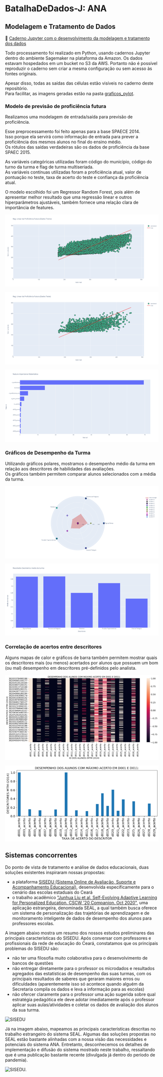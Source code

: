 # BatalhaDeDados-J: ANA


## Modelagem e Tratamento de Dados

:blue_book: [Caderno Jupyter com o desenvolvimento da modelagem e tratamento dos dados](modelagem_datavis.ipynb)

Todo processamento foi realizado em Python, usando cadernos Jupyter dentro do ambiente Sagemaker na plataforma da Amazon.
Os dados estavam hospedados em um bucket no S3 da AWS.
Portanto não é possível reproduzir o caderno sem criar a mesma configuração ou sem acesso às fontes originais.

Apesar disso, todas as saídas das células estão visíveis no caderno deste repositório.  
Para facilitar, as imagens geradas estão na pasta [graficos_pylot](./graficos_pylot/).


### Modelo de previsão de proficiência futura

Realizamos uma modelagem de entrada/saída para previsão de proficiência.  

Esse preprocessamento foi feito apenas para a base SPAECE 2014.  
Isso porque ela servirá como informação de entrada para prever a proficiência dos mesmos alunos no final do ensino médio.  
Os rótulos das saídas verdadeiras são os dados de proficiência da base SPAEC 2015.

As variáveis categóricas utilizadas foram código do município, código do turno da turma e flag de turma multiseriada.  
As variáveis contínuas utilizadas foram a proficiência atual, valor de pontuação no teste, taxa de acerto do teste e confiança da proficiência atual.

O modelo escolhido foi um Regressor Random Forest, pois além de apresentar melhor resultado que uma regressão linear e outros hiperparâmetros ajustáveis, também fornece uma relação clara de importância de features.

![Previsão de proficiência (treino)](./graficos_pylot/reg_treino.png)

![Previsão de proficiência (teste)](./graficos_pylot/reg_teste.png)

![Feature Importance](./graficos_pylot/feature_importance.png)


### Gráficos de Desempenho da Turma

Utilizando gráficos polares, mostramos o desempenho médio da turma em relação aos descritores de habilidades das avaliações.  
Os gráficos também permitem comparar alunos selecionados com a média da turma.

![Polar Chart Geometria.](./graficos_pylot/polar_chart_geometria.png)

![Bar Chart Geometria.](./graficos_pylot/barchart_geometria.png)


### Correlação de acertos entre descritores

Alguns mapas de calor e gráficos de barra também permitem mostrar quais os descritores mais (ou menos) acertados por alunos que possuem um bom (ou mal) desempenho em descritores pré-definidos pelo analista.

![Heatmap descritores](./graficos_pylot/heatmap_acertos_d001_d011.png)

![Bar Chart descritores.](./graficos_pylot/barchart_acertos_d001_d011_media.png)


## Sistemas concorrentes 
Do ponto de vista de tratamento e análise de dados educacionais, duas soluções existentes inspiraram nossas propostas:
- a plataforma [SISEDU (Sistema Online de Avaliação, Suporte e Acompanhamento Educacional)](https://sisedu.ced.ce.gov.br/), desenvolvida especificamente para o cenário das escolas estaduais do Ceará
- o trabalho acadêmico ["Junhua Liu et al. Self-Evolving Adaptive Learning for Personalized Education. CSCW '20 Companion. Oct 2020"](https://dl.acm.org/doi/pdf/10.1145/3406865.3418326), uma aplicação estrangeira, denominada SEAL, a qual também busca oferece um sistema de personalização das trajetórias de aprendizagem e de monitoramento inteligente de dados de desempenho dos alunos para professores escolas.

A imagem abaixo mostra um resumo dos nossos estudos preliminares das principais características do SISEDU.
Após conversar com professores e profissionais da rede de educação do Ceará, constatamos que os principais problemas do SISEDU são:
- não ter uma filosofia muito colaborativa para o desenvolvimento de bancos de questões
- não entregar diretamente para o professor os microdados e resultados agregados das estatísticas de desempenho das suas turmas, com os principais resultados de saberes que geraram maiores erros ou dificuldades (aparentemente isso só acontece quando alguém da Secretaria compila os dados e leva a informação para as escolas)
- não ofercer claramente para o professor uma ação sugerida sobre qual estratégia pedagótica ele deve adotar imediatamente após o professor aplicar suas aulas/atividades e coletar os dados de avaliação dos alunos da sua turma.

![SISEDU](https://drive.google.com/uc?export=view&id=1NaUMLb6JcFdzYEeuJdjtKzsU7NbHaIzS)

Já na imagem abaixo, mapeamos as principais características descritas no trabalho estrangeiro do sistema SEAL.
Algumas das soluções propostas no SEAL estão bastante alinhadas com a nossa visão das necessidades e potenciais do sistema ANA.
Entretanto, desconhecemos os detalhes de implementação e difusão do sistema mostrado neste trabalho, ressaltando que é uma publicação bastante recente (divulgada já dentro do período de pandemia).

<img src="https://drive.google.com/uc?export=view&id=1o99MgP_JrlpWJgqFoyvrC1FhZvN9kK3M" alt="SISEDU." width="800px"/> 
